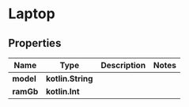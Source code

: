 
# Laptop

## Properties
| Name | Type | Description | Notes |
| ------------ | ------------- | ------------- | ------------- |
| **model** | **kotlin.String** |  |  |
| **ramGb** | **kotlin.Int** |  |  |




